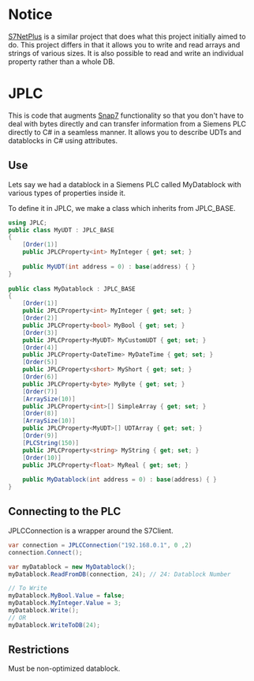 # Notice
[S7NetPlus](https://github.com/S7NetPlus) is a similar project that does what this project initially aimed to do. This project differs in that it allows you to write and read arrays and strings of various sizes. It is also possible to read and write an individual property rather than a whole DB.

# JPLC
This is code that augments [Snap7](http://snap7.sourceforge.net/) functionality so that you don't have to deal with bytes directly and can transfer information from a Siemens PLC directly to C# in a seamless manner. It allows you to describe UDTs and datablocks in C# using attributes. 

## Use
Lets say we had a datablock in a Siemens PLC called MyDatablock with various types of properties inside it. 

To define it in JPLC, we make a class which inherits from JPLC_BASE. 


```c#
using JPLC;
public class MyUDT : JPLC_BASE
{
    [Order(1)]
    public JPLCProperty<int> MyInteger { get; set; }
    
    public MyUDT(int address = 0) : base(address) { }
}
    
public class MyDatablock : JPLC_BASE
{
    [Order(1)]
    public JPLCProperty<int> MyInteger { get; set; }
    [Order(2)]
    public JPLCProperty<bool> MyBool { get; set; }
    [Order(3)]
    public JPLCProperty<MyUDT> MyCustomUDT { get; set; }
    [Order(4)]
    public JPLCProperty<DateTime> MyDateTime { get; set; }
    [Order(5)]
    public JPLCProperty<short> MyShort { get; set; }
    [Order(6)]
    public JPLCProperty<byte> MyByte { get; set; }
    [Order(7)]
    [ArraySize(10)]
    public JPLCProperty<int>[] SimpleArray { get; set; }
    [Order(8)]
    [ArraySize(10)]
    public JPLCProperty<MyUDT>[] UDTArray { get; set; }
    [Order(9)]
    [PLCString(150)]
    public JPLCProperty<string> MyString { get; set; }
    [Order(10)]
    public JPLCProperty<float> MyReal { get; set; }
    
    public MyDatablock(int address = 0) : base(address) { }
}
```

## Connecting to the PLC

JPLCConnection is a wrapper around the S7Client.

```c#
var connection = JPLCConnection("192.168.0.1", 0 ,2)
connection.Connect(); 

var myDatablock = new MyDatablock();
myDatablock.ReadFromDB(connection, 24); // 24: Datablock Number

// To Write
myDatablock.MyBool.Value = false;
myDatablock.MyInteger.Value = 3;
myDatablock.Write();
// OR
myDatablock.WriteToDB(24);
```

## Restrictions
Must be non-optimized datablock.

